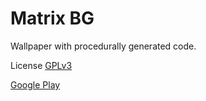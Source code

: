 Matrix BG
=========
Wallpaper with procedurally generated code.

License [GPLv3]("http://www.gnu.org/copyleft/gpl.html)

[Google Play](https://play.google.com/store/apps/details?id=com.cab404.matrix)
